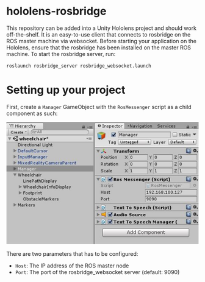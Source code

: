 # hololens-rosbridge

This repository can be added into a Unity Hololens project and should work off-the-shelf.
It is an easy-to-use client that connects to rosbridge on the ROS master machine via websocket.
Before starting your application on the Hololens, ensure that the rosbridge has been installed on the master ROS machine. To start the rosbridge server, run:
```
roslaunch rosbridge_server rosbridge_websocket.launch
```

# Setting up your project

First, create a `Manager` GameObject with the `RosMessenger` script as a child component as such:

![](images/rosmanager.JPG)

There are two parameters that has to be configured:
* `Host`: The IP address of the ROS master node
* `Port`: The port of the rosbridge_websocket server (default: 9090)

